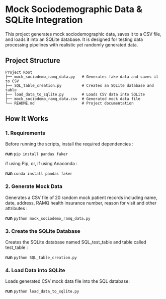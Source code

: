 # Mock Sociodemographic Data & SQLite Integration

This project generates mock sociodemographic data, saves it to a CSV file, and loads it into an SQLite database. It is designed for testing data processing pipelines with realistic yet randomly generated data.

## Project Structure

```
Project Root
├── mock_sociodemo_ramq_data.py   # Generates fake data and saves it to CSV
├── SQL_table_creation.py         # Creates an SQLite database and table
├── load_data_to_sqlite.py        # Loads CSV data into SQLite
├── mock_sociodemo_ramq_data.csv  # Generated mock data file
└── README.md                     # Project documentation
```

## How It Works

### 1. Requirements
Before running the scripts, install the required dependencies :

**run** `pip install pandas faker`

if using Pip, or, if using Anaconda : 

**run** `conda install pandas faker`

### 2. Generate Mock Data
Generates a CSV file of 20 random mock patient records including name, date, address, RAMQ health insurance number, reason for visit and other attributes :

**run** `python mock_sociodemo_ramq_data.py`

### 3. Create the SQLite Database
Creates the SQLite database named SQL_test_table and table called test_table :

**run** `python SQL_table_creation.py`

### 4. Load Data into SQLite
Loads generated CSV mock data file into the SQL database:

**run** `python load_data_to_sqlite.py`
